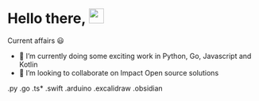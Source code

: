 # Hello there,  <img src="https://raw.githubusercontent.com/MartinHeinz/MartinHeinz/master/wave.gif" width="30px">

Current affairs :smiley:

- 🔭 I’m currently doing some exciting work in Python, Go, Javascript and Kotlin
- 👯 I’m looking to collaborate on Impact Open source solutions


.py .go .ts* .swift .arduino .excalidraw .obsidian

[1.1]: http://i.imgur.com/tXSoThF.png (twitter icon with padding)
[2.1]: http://i.imgur.com/0o48UoR.png (github icon with padding)


<!-- links to your social media accounts -->

[1]: https://twitter.com/geofrey_muinde
[2]: https://github.com/GeofreyMuindeMunguti
[3]: https://www.linkedin.com/in/h/
